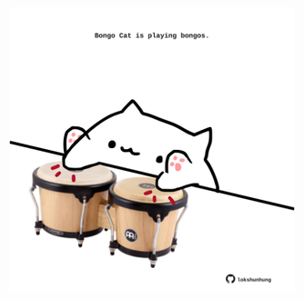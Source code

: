 <!-- built at 17/12/2024, 14:00:42 UTC -->
<p align="center">
  <img width="500" height="500" src="./ReadmeImage.svg">
</p>
